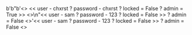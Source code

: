 b'b"b\'<> << user - chxrst ? password - chxrst ? locked = False ? admin = True >> <>\\n"<< user - sam ? password - 123 ? locked = False >> ? admin = False <>'<< user - sam ? password - 123 ? locked = False >> ? admin = False <>